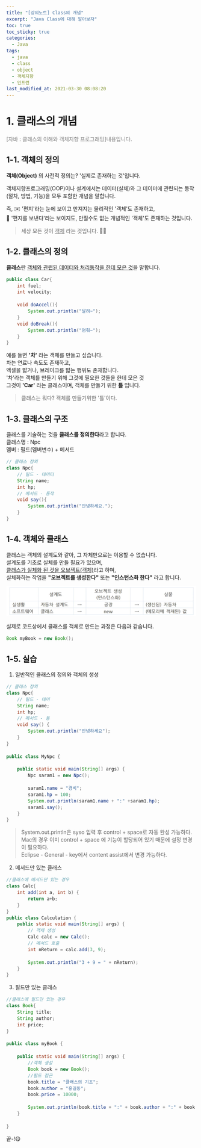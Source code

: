 ```yaml
---
title: "[강의노트] Class의 개념"
excerpt: "Java Class에 대해 알아보자"
toc: true
toc_sticky: true
categories:
  - Java
tags:
  - java
  - class
  - object
  - 객체지향
  - 인프런
last_modified_at: 2021-03-30 08:08:20
---
```


# 1. 클래스의 개념
<span style="color:grey">[자바 : 클래스의 이해와 객체지향 프로그래밍]내용입니다.</span>

## 1-1. 객체의 정의

**객체(Object)** 의 사전적 정의는? '실제로 존재하는 것'입니다.  
  
객체지향프로그래밍(OOP)이나 설계에서는 데이터(실체)와 그 데이터에 관련되는 동작(절차, 방법, 기능)을 모두 포함한 개념을 말합니다. 
  
즉, ✉️ '편지'라는 눈에 보이고 만져지는 물리적인 '객체'도 존재하고,  
📩 '편지를 보낸다'라는 보이지도, 만질수도 없는 개념적인 '객체'도 존재하는 것입니다.  

> 세상 모든 것이 <u>객체</u> 라는 것입니다. 🤦‍♂️

## 1-2. 클래스의 정의
**클래스**란 <U>객체와 관련된 데이터와 처리동작을 한데 모은 것</U>을 말합니다.  
```java
public class Car{
    int fuel;
    int velocity;

    void doAccel(){
        System.out.println("달려~");
    }
    void doBreak(){
        System.out.println("멈춰~");
    }
}
```
예를 들면 **'차'** 라는 객체를 만들고 싶습니다.  
차는 연료나 속도도 존재하고,  
엑셀을 밟거나, 브레이크를 밟는 행위도 존재합니다.  
'차'라는 객체를 만들기 위해 그것에 필요한 것들을 한데 모은 것  
그것이 **'Car'** 라는 클래스이며, 객체를 만들기 위한 **틀** 입니다.

> 클래스는 뭐다? 객체를 만들기위한 '틀'이다.

## 1-3. 클래스의 구조
클래스를 기술하는 것을 **클래스를 정의한다**라고 합니다.  
클래스명 : Npc  
멤버 : 필드(멤버변수) + 메서드  
  
```java
// 클래스 정의
class Npc{
    // 필드 - 데이터
    String name;
    int hp;
    // 메서드 - 동작
    void say(){
        System.out.println("안녕하세요.");
    }
}
```

## 1-4. 객체와 클래스
클래스는 객체의 설계도와 같아, 그 자체만으로는 이용할 수 없습니다.  
설계도를 기초로 실체를 만들 필요가 있으며,  
<u>클래스가 실체화 된 것을 오브젝트(객체)</u>라고 하며,  
실체화하는 작업을 **"오브젝트를 생성한다"** 또는 **"인스턴스화 한다"** 라고 합니다.  

![이미지](/assets/images/JAVA/java_class/class1.png)

실제로 코드상에서 클래스를 객체로 만드는 과정은 다음과 같습니다.  

```java
Book myBook = new Book();
```

## 1-5. 실습

1. 일반적인 클래스의 정의와 객체의 생성
   
```java
// 클래스 정의
class Npc{
	// 필드 - 데이
	String name;
	int hp;
	// 메서드 - 동
	void say() {
		System.out.println("안녕하세요");
	}
}

public class MyNpc {

	public static void main(String[] args) {
		Npc saram1 = new Npc();
		
		saram1.name = "경비";
		saram1.hp = 100;
		System.out.println(saram1.name + ":" +saram1.hp);
		saram1.say();
	}
}
```

> System.out.println은 syso 입력 후 control + space로 자동 완성 가능하다.  
> Mac의 경우 이미 control + space 에 기능이 할당되어 있기 때문에 설정 변경이 필요하다.  
> Eclipse - General - key에서 content assist에서 변경 가능하다.  

2. 메서드만 있는 클래스  
  
```java
//클래스에 메서드만 있는 경우
class Calc{
	int add(int a, int b) {
		return a+b;
	}
}
public class Calculation {
	public static void main(String[] args) {
		// 객체 생성
		Calc calc = new Calc();
		// 메서드 호출
		int nReturn = calc.add(3, 9);
		
		System.out.println("3 + 9 = " + nReturn);
	}
}
```
  
3. 필드만 있는 클래스  
  
```java
//클래스에 필드만 있는 경우
class Book{
	String title;
	String author;
	int price;
}

public class myBook {

	public static void main(String[] args) {
		//객체 생성
		Book book = new Book();
		//필드 접근
		book.title = "클래스의 기초";
		book.author = "홍길동";
		book.price = 10000;
		
		System.out.println(book.title + ":" + book.author + ":" + book.price);
	}

}
```
  
끝-!😋